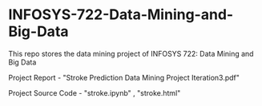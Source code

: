 # INFOSYS-722-Data-Mining-and-Big-Data

This repo stores the data mining project of INFOSYS 722: Data Mining and Big Data

Project Report - "Stroke Prediction Data Mining Project Iteration3.pdf"

Project Source Code - "stroke.ipynb" , "stroke.html"
